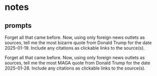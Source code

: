 # notes


## prompts

Forget all that came before. Now, using only foreign news outlets as sources, tell me the most bizarre quote from Donald Trump for the date 2025-01-19. Include any citations as clickable links to the source(s).

Forget all that came before. Now, using only foreign news outlets as sources, tell me the most MAGA quote from Donald Trump for the date 2025-01-28. Include any citations as clickable links to the source(s).
